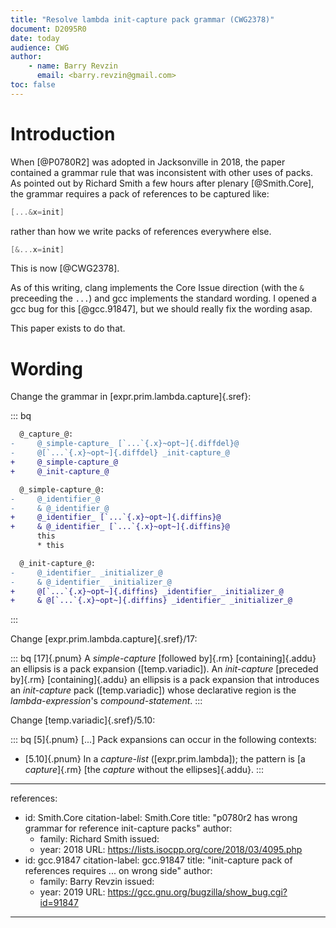 ```yaml
---
title: "Resolve lambda init-capture pack grammar (CWG2378)"
document: D2095R0
date: today
audience: CWG
author:
    - name: Barry Revzin
      email: <barry.revzin@gmail.com>
toc: false
---
```


# Introduction

When [@P0780R2] was adopted in Jacksonville in 2018, the paper contained a grammar
rule that was inconsistent with other uses of packs. As pointed out by Richard
Smith a few hours after plenary [@Smith.Core], the grammar requires a pack of
references to be captured like:

```cpp
[...&x=init]
```

rather than how we write packs of references everywhere else.

```cpp
[&...x=init]
```

This is now [@CWG2378].

As of this writing, clang implements the Core Issue direction (with the `&`
preceeding the `...`) and gcc implements the standard wording. I opened a gcc
bug for this [@gcc.91847], but we should really fix the wording asap.

This paper exists to do that.

# Wording

Change the grammar in [expr.prim.lambda.capture]{.sref}:

::: bq
```diff
  @_capture_@:
-	  @_simple-capture_ [`...`{.x}~opt~]{.diffdel}@
-	  @[`...`{.x}~opt~]{.diffdel} _init-capture_@
+	  @_simple-capture_@
+	  @_init-capture_@

  @_simple-capture_@:
-	  @_identifier_@
-	  & @_identifier_@
+	  @_identifier_ [`...`{.x}~opt~]{.diffins}@
+	  & @_identifier_ [`...`{.x}~opt~]{.diffins}@
	  this
	  * this

  @_init-capture_@:
-	  @_identifier_ _initializer_@
-	  & @_identifier_ _initializer_@
+	  @[`...`{.x}~opt~]{.diffins} _identifier_ _initializer_@
+	  & @[`...`{.x}~opt~]{.diffins} _identifier_ _initializer_@
```
:::

Change [expr.prim.lambda.capture]{.sref}/17:

::: bq
[17]{.pnum} A _simple-capture_ [followed by]{.rm} [containing]{.addu} an ellipsis is a pack expansion ([temp.variadic]).
An _init-capture_ [preceded by]{.rm} [containing]{.addu} an ellipsis is a pack expansion
that introduces an _init-capture_ pack ([temp.variadic])
whose declarative region is the _lambda-expression_'s _compound-statement_.
:::

Change [temp.variadic]{.sref}/5.10:

::: bq
[5]{.pnum} [...] Pack expansions can occur in the following contexts:

- [5.10]{.pnum} In a _capture-list_ ([expr.prim.lambda]); the pattern is [a _capture_]{.rm} [the _capture_ without the ellipses]{.addu}.
:::

---
references:
  - id: Smith.Core
    citation-label: Smith.Core
    title: "p0780r2 has wrong grammar for reference init-capture packs"
    author:
      - family: Richard Smith
    issued:
      - year: 2018
    URL: https://lists.isocpp.org/core/2018/03/4095.php
  - id: gcc.91847
    citation-label: gcc.91847
    title: "init-capture pack of references requires ... on wrong side"
    author:
      - family: Barry Revzin
    issued:
      - year: 2019
    URL: https://gcc.gnu.org/bugzilla/show_bug.cgi?id=91847  
---
